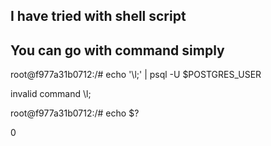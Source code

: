 ## I have tried with shell script
## You can go with command simply

root@f977a31b0712:/# echo '\l;' | psql -U $POSTGRES_USER

invalid command \l;

root@f977a31b0712:/# echo $?

0

